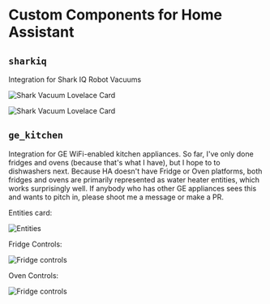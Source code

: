 # Custom Components for Home Assistant

## `sharkiq`
Integration for Shark IQ Robot Vacuums

![Shark Vacuum Lovelace Card](https://raw.githubusercontent.com/ajmarks/ajmarks_ha_components/master/img/shark_vacuum_card.png)

![Shark Vacuum Lovelace Card](https://raw.githubusercontent.com/ajmarks/ajmarks_ha_components/master/img/shark_vacuum_control.png)

## `ge_kitchen`
Integration for GE WiFi-enabled kitchen appliances.  So far, I've only done fridges and ovens (because that's what I
have), but I hope to to dishwashers next.  Because HA doesn't have Fridge or Oven platforms, both fridges and ovens are
primarily represented as water heater entities, which works surprisingly well.  If anybody who has other GE appliances
sees this and wants to pitch in, please shoot me a message or make a PR.  

Entities card:

![Entities](https://raw.githubusercontent.com/ajmarks/ha_components/master/img/appliance_entities.png)

Fridge Controls:

![Fridge controls](https://raw.githubusercontent.com/ajmarks/ha_components/master/img/fridge_control.png)

Oven Controls:

![Fridge controls](https://raw.githubusercontent.com/ajmarks/ha_components/master/img/oven_controls.png)
